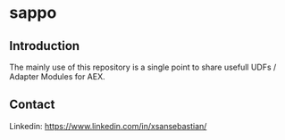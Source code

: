 # sappo

## Introduction
The mainly use of this repository is a single point to share usefull UDFs / Adapter Modules for AEX.

## Contact
Linkedin: https://www.linkedin.com/in/xsansebastian/
